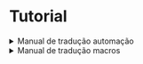 # Tutorial

<details>
<summary>Manual de tradução automação</summary>

```bash
cd /home/chatwoot/chatwoot/app/javascript/dashboard/routes/dashboard/settings/automation/
```
```bash
curl -o constants.js https://raw.githubusercontent.com/doug-fsg/Tradu--o-InoveChat/master/Automa%C3%A7%C3%B5es/automa%C3%A7%C3%B5es.js
```

```bash
sudo -i -u chatwoot
```
```bash
cd chatwoot
```
```bash
rake assets:precompile RAILS_ENV=production
```
```bash
exit
```
```bash
systemctl daemon-reload && systemctl restart chatwoot.target
```
</details>

<details>
<summary>Manual de tradução macros</summary>

```bash
cd /home/chatwoot/chatwoot/app/javascript/dashboard/routes/dashboard/settings/macros/
```
```bash
curl -o constants.js https://raw.githubusercontent.com/doug-fsg/Traducao-InoveChat/master/Macros/macros.js
```

```bash
sudo -i -u chatwoot
```
```bash
cd chatwoot
```
```bash
rake assets:precompile RAILS_ENV=production
```
```bash
exit
```
```bash
systemctl daemon-reload && systemctl restart chatwoot.target
```
</details>
